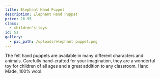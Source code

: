 ```yaml
---
title: Elephant Hand Puppet
description: Elephant Hand Puppet
price: 16.95
class:
  - children's-toys
id: 51
gallery:
  - pic_path: /uploads/elephant puppet.png
---
```



The felt hand puppets are available in many different characters and animals. Carefully hand-crafted for your imagination, they are a wonderful toy for children of all ages and a great addition to any classroom. Hand Made, 100% wool.